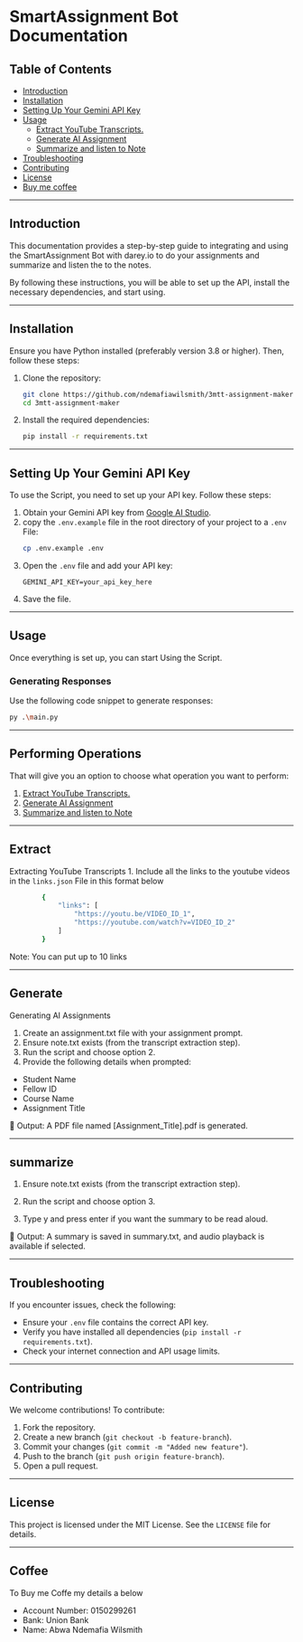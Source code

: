 # SmartAssignment Bot Documentation

## Table of Contents
- [Introduction](#introduction)
- [Installation](#installation)
- [Setting Up Your Gemini API Key](#setting-up-your-gemini-api-key)
- [Usage](#usage)
    - [Extract YouTube Transcripts.](#extract)
    - [Generate AI Assignment](#generate)
    - [Summarize and listen to Note](#summarize)
- [Troubleshooting](#troubleshooting)
- [Contributing](#contributing)
- [License](#license)
- [Buy me coffee](#coffee)

---

## Introduction
This documentation provides a step-by-step guide to integrating and using the SmartAssignment Bot with darey.io to do your assignments and summarize and listen the to the notes. 

By following these instructions, you will be able to set up the API, install the necessary dependencies, and start using.

---

## Installation
Ensure you have Python installed (preferably version 3.8 or higher). Then, follow these steps:

1. Clone the repository:
   ```bash
   git clone https://github.com/ndemafiawilsmith/3mtt-assignment-maker.git
   cd 3mtt-assignment-maker
   ```
2. Install the required dependencies:
   ```bash
   pip install -r requirements.txt
   ```

---

## Setting Up Your Gemini API Key
To use the Script, you need to set up your API key. Follow these steps:

1. Obtain your Gemini API key from [Google AI Studio](https://ai.google.com/studio/gemini).
2. copy the `.env.example` file in the root directory of your project to a `.env` File:
   ```bash
   cp .env.example .env
   ```
3. Open the `.env` file and add your API key:
   ```plaintext
   GEMINI_API_KEY=your_api_key_here
   ```
4. Save the file.

---

## Usage
Once everything is set up, you can start Using the Script.

### Generating Responses
Use the following code snippet to generate responses:

```bash
py .\main.py
```

---

## Performing Operations
That will give you an option to choose what operation you want to perform:
1. [Extract YouTube Transcripts.](#extract)
2. [Generate AI Assignment](#generate)
3. [Summarize and listen to Note](#summarize)

---
## Extract
Extracting YouTube Transcripts
    1. Include all the links to the youtube videos in the `links.json` File in this format below
```bash
        {
            "links": [
                "https://youtu.be/VIDEO_ID_1",
                "https://youtube.com/watch?v=VIDEO_ID_2"
            ]
        }
```
Note: You can put up to 10 links

---

## Generate
Generating AI Assignments
1. Create an assignment.txt file with your assignment prompt.
2. Ensure note.txt exists (from the transcript extraction step).
3. Run the script and choose option 2.
4. Provide the following details when prompted:
- Student Name
- Fellow ID
- Course Name
- Assignment Title

📄 Output: A PDF file named [Assignment_Title].pdf is generated.

---

## summarize
1. Ensure note.txt exists (from the transcript extraction step).

2. Run the script and choose option 3.

3. Type y and press enter if you want the summary to be read aloud.

📝 Output: A summary is saved in summary.txt, and audio playback is available if selected.


---

## Troubleshooting
If you encounter issues, check the following:
- Ensure your `.env` file contains the correct API key.
- Verify you have installed all dependencies (`pip install -r requirements.txt`).
- Check your internet connection and API usage limits.

---

## Contributing
We welcome contributions! To contribute:
1. Fork the repository.
2. Create a new branch (`git checkout -b feature-branch`).
3. Commit your changes (`git commit -m "Added new feature"`).
4. Push to the branch (`git push origin feature-branch`).
5. Open a pull request.

---

## License
This project is licensed under the MIT License. See the `LICENSE` file for details.


---

## Coffee
To Buy me Coffe my details a below
- Account Number: 0150299261
- Bank: Union Bank
- Name: Abwa Ndemafia Wilsmith
